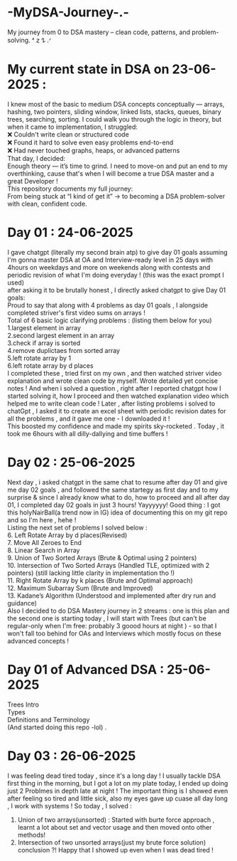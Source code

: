 # -MyDSA-Journey-.-
My journey from 0 to DSA mastery – clean code, patterns, and problem-solving. ᶻ 𝗓 𐰁 .ᐟ                                                                                      
# My current state in DSA on 23-06-2025 :                                                                                                                                   
I knew most of the basic to medium DSA concepts conceptually — arrays, hashing, two pointers, sliding window, linked lists, stacks, queues, binary trees, searching, sorting.
I could walk you through the logic in theory, but when it came to implementation, I struggled:                                                                              
❌ Couldn't write clean or structured code                                                                                                                                 
❌ Found it hard to solve even easy problems end-to-end                                                                                                                     
❌ Had never touched graphs, heaps, or advanced patterns                                                                                                                   
That day, I decided:                                                                                                                                                          
Enough theory — it’s time to grind. I need to move-on and put an end to my overthinking, cause that's when I will become a true DSA master and a great Developer !            
This repository documents my full journey:                                                                                                                                    
From being stuck at “I kind of get it” → to becoming a DSA problem-solver with clean, confident code.                                                                         
# Day 01 : 24-06-2025                                                                                                                                                         
I gave chatgpt (literally my second brain atp) to give day 01 goals assuming I'm gonna master DSA at OA and Interview-ready level in 25 days with 4hours on weekdays and more on weekends along with contests and periodic revision of what I'm doing everyday ! (this was the exact prompt I used)                                                         
after asking it to be brutally honest , I directly asked chatgpt to give Day 01 goals:                                                                                        
Proud to say that along with 4 problems as day 01 goals , I alongside completed striver's first video sums on arrays !                                                        
Total of 6 basic logic clarifying problems : (listing them below for you)                                                                                                     
1.largest element in array                                                                                                                                                    
2.second largest element in an array                                                                                                                                          
3.check if array is sorted                                                                                                                                                    
4.remove duplictaes from sorted array                                                                                                                                         
5.left rotate array by 1                                                                                                                                                     
6.left rotate array by d places                                                                                                                                              
I completed these , tried first on my own , and then watched striver video explanation and wrote clean code by myself. Wrote detailed yet concise notes ! And when i solved a question , right after I reported chatgpt how I started solving it, how I proceed and then watched explanation video which helped me to write clean code ! Later , after listing problems i solved to chatGpt , I asked it to create an excel sheet with periodic revision dates for all the problems , and it gave me one - I downloaded it !         
This boosted my confidence and made my spirits sky-rocketed . Today , it took me 6hours with all dilly-dallying and time buffers !                                            
# Day 02 : 25-06-2025                                                                                                                                                        
Next day , i asked chatgpt in the same chat to resume after day 01 and give me day 02 goals , and followed the same startegy as first day and to my surprise & since I already know what to do, how to proceed and all after day 01, I completed day 02 goals in just 3 hours! Yayyyyyy! Good thing : I got this holyNairBall(a trend now in IG) idea of documenting this on my git repo and so I'm here , hehe !                                                                                                              
Listing the next set of problems I solved below :                                                                                                                             
6. Left Rotate Array by d places(Revised)                                                                                                                                     
7. Move All Zeroes to End                                                                                                                                                     
8. Linear Search in Array                                                                                                                                                     
9. Union of Two Sorted Arrays (Brute & Optimal using 2 pointers)                                                                                                              
10. Intersection of Two Sorted Arrays (Handled TLE, optimized with 2 pointers) (still lacking little clarity in implementation tho !)                                         
11. Right Rotate Array by k places (Brute and Optimal approach)                                                                                                               
12. Maximum Subarray Sum (Brute and Improved)                                                                                                                                 
13. Kadane’s Algorithm (Understood and implemented after dry run and guidance)                                                                                                
Also I decided to do DSA Mastery journey in 2 streams : one is this plan and the second one is starting today , I will start with Trees (but can't be regular-only when I'm free: probably 3 goood hours at night ) - so that I won't fall too behind for OAs and Interviews which mostly focus on these advanced concepts !                              
 # Day 01 of Advanced DSA : 25-06-2025                                                                                                                                        
Trees Intro                                                                                                                                                                   
Types                                                                                                                                                                         
Definitions and Terminology                                                                                                                                                   
(And started doing this repo -lol) .                                                                                                                                           
# Day 03 : 26-06-2025
I was feeling dead tired today , since it's a long day ! I usually tackle DSA first thing in the morning, but I got a lot on my plate today, I ended up doing just 2 Problmes in depth late at night !                                                                                                                                                       The important thing is I showed even after feeling so tired and little sick, also my eyes gave up cuase all day long , I work with systems !                                  So today , I solved :
1. Union of two arrays(unsorted) : Started with burte force approach , learnt a lot about set and vector usage and then moved onto other methods!
2. Intersection of two unsorted arrays(just my brute force solution)
conclusion ?! Happy that I showed up even when I was dead tired !

